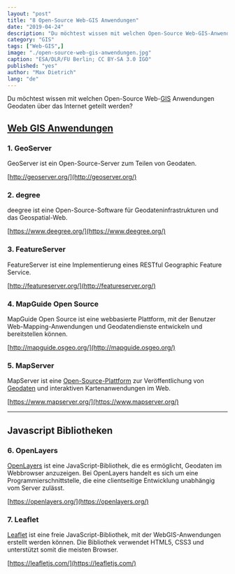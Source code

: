 ```yaml
---
layout: "post"
title: "8 Open-Source Web-GIS Anwendungen"
date: "2019-04-24"
description: "Du möchtest wissen mit welchen Open-Source Web-GIS-Anwendungen Geodaten über das Internet geteilt werden? Dann erfährst du hier mehr"
category: "GIS"
tags: ["Web-GIS",]
image: "./open-source-web-gis-anwendungen.jpg"
caption: "ESA/DLR/FU Berlin; CC BY-SA 3.0 IGO"
published: "yes"
author: "Max Dietrich"
lang: "de"
---
```


Du möchtest wissen mit welchen Open-Source Web-[GIS](/gis/was-ist-gis "Was ist GIS?") Anwendungen Geodaten über das Internet geteilt werden?

## [](#web-gis-anwendungen)**[Web GIS Anwendungen](/wms-web-map-service-und-wmts)**

### [](#1-geoserver)1\. GeoServer

GeoServer ist ein Open-Source-Server zum Teilen von Geodaten.

[http://geoserver.org/](http://geoserver.org/)

### [](#2-degree)2\. degree

deegree ist eine Open-Source-Software für Geodateninfrastrukturen und das Geospatial-Web.

[https://www.deegree.org/](https://www.deegree.org/)

### [](#3-featureserver)3\. FeatureServer

FeatureServer ist eine Implementierung eines RESTful Geographic Feature Service.

[http://featureserver.org/](http://featureserver.org/)

### [](#4-mapguide-open-source)4\. MapGuide Open Source

MapGuide Open Source ist eine webbasierte Plattform, mit der Benutzer Web-Mapping-Anwendungen und Geodatendienste entwickeln und bereitstellen können.

[http://mapguide.osgeo.org/](http://mapguide.osgeo.org/)

### [](#5-mapserver)5\. MapServer

MapServer ist eine [Open-Source-Plattform](/tags/open-source) zur Veröffentlichung von [Geodaten](/geodaten-was-sind-geodaten) und interaktiven Kartenanwendungen im Web.

[https://www.mapserver.org/](https://www.mapserver.org/)

* * *

## [](#javascript-bibliotheken)**Javascript Bibliotheken**

### [](#6-openlayers)6\. OpenLayers

[OpenLayers](/gis/openlayers-web-map "OpenLayers") ist eine JavaScript-Bibliothek, die es ermöglicht, Geodaten im Webbrowser anzuzeigen. Bei OpenLayers handelt es sich um eine Programmierschnittstelle, die eine clientseitige Entwicklung unabhängig vom Server zulässt.

[https://openlayers.org/](https://openlayers.org/)

### [](#7-leaflet)7\. Leaflet

[Leaflet](/gis/react-leaft-erste-schritte "Leaflet") ist eine freie JavaScript-Bibliothek, mit der WebGIS-Anwendungen erstellt werden können. Die Bibliothek verwendet HTML5, CSS3 und unterstützt somit die meisten Browser.

[https://leafletjs.com/](https://leafletjs.com/)